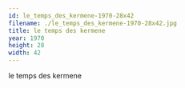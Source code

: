 ```yaml
---
id: le_temps_des_kermene-1970-28x42
filename: ./le_temps_des_kermene-1970-28x42.jpg
title: le temps des kermene
year: 1970
height: 28
width: 42
---
```


le temps des kermene